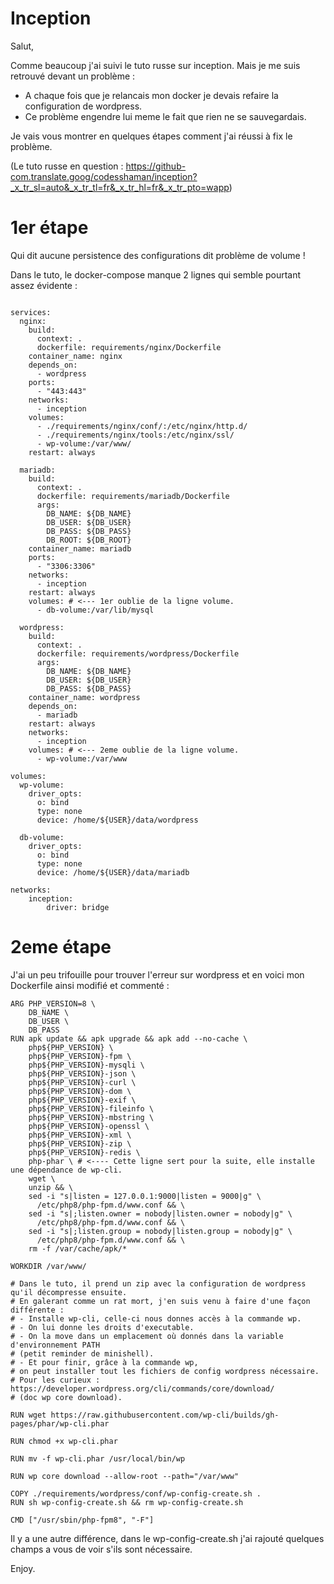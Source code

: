 # Inception

Salut,

Comme beaucoup j'ai suivi le tuto russe sur inception. Mais je me suis retrouvé devant un problème :
- A chaque fois que je relancais mon docker je devais refaire la configuration de wordpress.
- Ce problème engendre lui meme le fait que rien ne se sauvegardais.

Je vais vous montrer en quelques étapes comment j'ai réussi à fix le problème.

(Le tuto russe en question : https://github-com.translate.goog/codesshaman/inception?_x_tr_sl=auto&_x_tr_tl=fr&_x_tr_hl=fr&_x_tr_pto=wapp)

# 1er étape

Qui dit aucune persistence des configurations dit problème de volume !

Dans le tuto, le docker-compose manque 2 lignes qui semble pourtant assez évidente : 

```version: '3'

services:
  nginx:
    build:
      context: .
      dockerfile: requirements/nginx/Dockerfile
    container_name: nginx
    depends_on:
      - wordpress
    ports:
      - "443:443"
    networks:
      - inception
    volumes:
      - ./requirements/nginx/conf/:/etc/nginx/http.d/
      - ./requirements/nginx/tools:/etc/nginx/ssl/
      - wp-volume:/var/www/
    restart: always

  mariadb:
    build:
      context: .
      dockerfile: requirements/mariadb/Dockerfile
      args:
        DB_NAME: ${DB_NAME}
        DB_USER: ${DB_USER}
        DB_PASS: ${DB_PASS}
        DB_ROOT: ${DB_ROOT}
    container_name: mariadb
    ports:
      - "3306:3306"
    networks:
      - inception
    restart: always
    volumes: # <--- 1er oublie de la ligne volume.
      - db-volume:/var/lib/mysql 

  wordpress:
    build:
      context: .
      dockerfile: requirements/wordpress/Dockerfile
      args:
        DB_NAME: ${DB_NAME}
        DB_USER: ${DB_USER}
        DB_PASS: ${DB_PASS}
    container_name: wordpress
    depends_on:
      - mariadb
    restart: always
    networks:
      - inception
    volumes: # <--- 2eme oublie de la ligne volume.
      - wp-volume:/var/www

volumes:
  wp-volume:
    driver_opts:
      o: bind
      type: none
      device: /home/${USER}/data/wordpress

  db-volume:
    driver_opts:
      o: bind
      type: none
      device: /home/${USER}/data/mariadb

networks:
    inception:
        driver: bridge
```

# 2eme étape

J'ai un peu trifouille pour trouver l'erreur sur wordpress et en voici mon Dockerfile ainsi modifié et commenté : 

```FROM alpine:3.16
ARG PHP_VERSION=8 \
    DB_NAME \
    DB_USER \
    DB_PASS
RUN apk update && apk upgrade && apk add --no-cache \
    php${PHP_VERSION} \
    php${PHP_VERSION}-fpm \
    php${PHP_VERSION}-mysqli \
    php${PHP_VERSION}-json \
    php${PHP_VERSION}-curl \
    php${PHP_VERSION}-dom \
    php${PHP_VERSION}-exif \
    php${PHP_VERSION}-fileinfo \
    php${PHP_VERSION}-mbstring \
    php${PHP_VERSION}-openssl \
    php${PHP_VERSION}-xml \
    php${PHP_VERSION}-zip \
    php${PHP_VERSION}-redis \
    php-phar \ # <---- Cette ligne sert pour la suite, elle installe une dépendance de wp-cli.
    wget \
    unzip && \
    sed -i "s|listen = 127.0.0.1:9000|listen = 9000|g" \
      /etc/php8/php-fpm.d/www.conf && \
    sed -i "s|;listen.owner = nobody|listen.owner = nobody|g" \
      /etc/php8/php-fpm.d/www.conf && \
    sed -i "s|;listen.group = nobody|listen.group = nobody|g" \
      /etc/php8/php-fpm.d/www.conf && \
    rm -f /var/cache/apk/*

WORKDIR /var/www/

# Dans le tuto, il prend un zip avec la configuration de wordpress qu'il décompresse ensuite.
# En galerant comme un rat mort, j'en suis venu à faire d'une façon différente : 
# - Installe wp-cli, celle-ci nous donnes accès à la commande wp.
# - On lui donne les droits d'executable.
# - On la move dans un emplacement où donnés dans la variable d'environnement PATH 
# (petit reminder de minishell).
# - Et pour finir, grâce à la commande wp, 
# on peut installer tout les fichiers de config wordpress nécessaire.
# Pour les curieux : https://developer.wordpress.org/cli/commands/core/download/ 
# (doc wp core download).
 
RUN wget https://raw.githubusercontent.com/wp-cli/builds/gh-pages/phar/wp-cli.phar

RUN chmod +x wp-cli.phar

RUN mv -f wp-cli.phar /usr/local/bin/wp

RUN wp core download --allow-root --path="/var/www"

COPY ./requirements/wordpress/conf/wp-config-create.sh .
RUN sh wp-config-create.sh && rm wp-config-create.sh

CMD ["/usr/sbin/php-fpm8", "-F"]
```

Il y a une autre différence, dans le wp-config-create.sh j'ai rajouté quelques champs a vous de voir s'ils sont 
nécessaire.

Enjoy.

